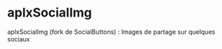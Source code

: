 aplxSocialImg
=============

aplxSocialImg (fork de SocialButtons) : Images de partage sur quelques sociaux
